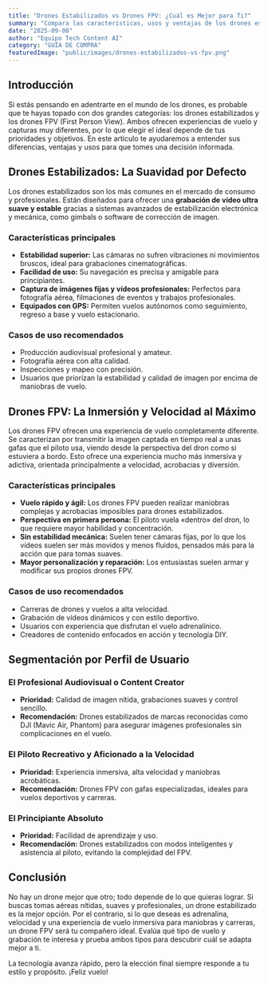 ```yaml
---
title: "Drones Estabilizados vs Drones FPV: ¿Cuál es Mejor para Ti?"
summary: "Compara las características, usos y ventajas de los drones estabilizados y los drones FPV para decidir cuál se adapta mejor a tus necesidades."
date: "2025-09-08"
author: "Equipo Tech Content AI"
category: "GUÍA DE COMPRA"
featuredImage: "public/images/drones-estabilizados-vs-fpv.png"
---
```


## Introducción

Si estás pensando en adentrarte en el mundo de los drones, es probable que te hayas topado con dos grandes categorías: los drones estabilizados y los drones FPV (First Person View). Ambos ofrecen experiencias de vuelo y capturas muy diferentes, por lo que elegir el ideal depende de tus prioridades y objetivos. En este artículo te ayudaremos a entender sus diferencias, ventajas y usos para que tomes una decisión informada.

## Drones Estabilizados: La Suavidad por Defecto

Los drones estabilizados son los más comunes en el mercado de consumo y profesionales. Están diseñados para ofrecer una **grabación de vídeo ultra suave y estable** gracias a sistemas avanzados de estabilización electrónica y mecánica, como gimbals o software de corrección de imagen.

### Características principales

- **Estabilidad superior:** Las cámaras no sufren vibraciones ni movimientos bruscos, ideal para grabaciones cinematográficas.
- **Facilidad de uso:** Su navegación es precisa y amigable para principiantes.
- **Captura de imágenes fijas y vídeos profesionales:** Perfectos para fotografía aérea, filmaciones de eventos y trabajos profesionales.
- **Equipados con GPS:** Permiten vuelos autónomos como seguimiento, regreso a base y vuelo estacionario.

### Casos de uso recomendados

- Producción audiovisual profesional y amateur.
- Fotografía aérea con alta calidad.
- Inspecciones y mapeo con precisión.
- Usuarios que priorizan la estabilidad y calidad de imagen por encima de maniobras de vuelo.

## Drones FPV: La Inmersión y Velocidad al Máximo

Los drones FPV ofrecen una experiencia de vuelo completamente diferente. Se caracterizan por transmitir la imagen captada en tiempo real a unas gafas que el piloto usa, viendo desde la perspectiva del dron como si estuviera a bordo. Esto ofrece una experiencia mucho más inmersiva y adictiva, orientada principalmente a velocidad, acrobacias y diversión.

### Características principales

- **Vuelo rápido y ágil:** Los drones FPV pueden realizar maniobras complejas y acrobacias imposibles para drones estabilizados.
- **Perspectiva en primera persona:** El piloto vuela «dentro» del dron, lo que requiere mayor habilidad y concentración.
- **Sin estabilidad mecánica:** Suelen tener cámaras fijas, por lo que los vídeos suelen ser más movidos y menos fluidos, pensados más para la acción que para tomas suaves.
- **Mayor personalización y reparación:** Los entusiastas suelen armar y modificar sus propios drones FPV.

### Casos de uso recomendados

- Carreras de drones y vuelos a alta velocidad.
- Grabación de vídeos dinámicos y con estilo deportivo.
- Usuarios con experiencia que disfrutan el vuelo adrenalínico.
- Creadores de contenido enfocados en acción y tecnología DIY.

## Segmentación por Perfil de Usuario

### El Profesional Audiovisual o Content Creator

- **Prioridad:** Calidad de imagen nítida, grabaciones suaves y control sencillo.
- **Recomendación:** Drones estabilizados de marcas reconocidas como DJI (Mavic Air, Phantom) para asegurar imágenes profesionales sin complicaciones en el vuelo.

### El Piloto Recreativo y Aficionado a la Velocidad

- **Prioridad:** Experiencia inmersiva, alta velocidad y maniobras acrobáticas.
- **Recomendación:** Drones FPV con gafas especializadas, ideales para vuelos deportivos y carreras.

### El Principiante Absoluto

- **Prioridad:** Facilidad de aprendizaje y uso.
- **Recomendación:** Drones estabilizados con modos inteligentes y asistencia al piloto, evitando la complejidad del FPV.

## Conclusión

No hay un drone mejor que otro; todo depende de lo que quieras lograr. Si buscas tomas aéreas nítidas, suaves y profesionales, un drone estabilizado es la mejor opción. Por el contrario, si lo que deseas es adrenalina, velocidad y una experiencia de vuelo inmersiva para maniobras y carreras, un drone FPV será tu compañero ideal. Evalúa qué tipo de vuelo y grabación te interesa y prueba ambos tipos para descubrir cuál se adapta mejor a ti.

La tecnología avanza rápido, pero la elección final siempre responde a tu estilo y propósito. ¡Feliz vuelo!
